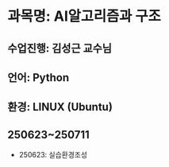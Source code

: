 # 과목명: AI알고리즘과 구조
## 수업진행: 김성근 교수님
## 언어: Python
## 환경: LINUX (Ubuntu)
## 250623~250711
* 250623: 실습환경조성
